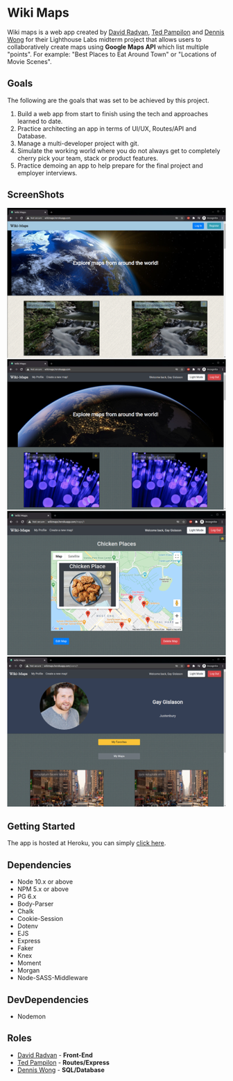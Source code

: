 Wiki Maps
=========

Wiki maps is a web app created by [David Radvan](https://github.com/DavidRadvan), [Ted Pampilon](https://github.com/tpampilon) and [Dennis Wong](https://github.com/denniswong0106) for their Lighthouse Labs midterm project that allows users to collaboratively create maps using **Google Maps API** which list multiple "points". For example: "Best Places to Eat Around Town" or "Locations of Movie Scenes".

## Goals

The following are the goals that was set to be achieved by this project.

1. Build a web app from start to finish using the tech and approaches learned to date.
2. Practice architecting an app in terms of UI/UX, Routes/API and Database.
3. Manage a multi-developer project with git.
4. Simulate the working world where you do not always get to completely cherry pick your team, stack or product features.
5. Practice demoing an app to help prepare for the final project and employer interviews.

## ScreenShots

![home-page.png](https://github.com/DavidRadvan/Wiki_Maps/blob/routes/public/images/home-page.png?raw=true)
![home-page-dark-mode.png](https://github.com/DavidRadvan/Wiki_Maps/blob/routes/public/images/home-page-dark-mode.png?raw=true)
![map-page.png](https://github.com/DavidRadvan/Wiki_Maps/blob/master/public/images/map-page.png?raw=true)
![profile-page.png](https://github.com/DavidRadvan/Wiki_Maps/blob/routes/public/images/profile-page.png?raw=true)

## Getting Started

The app is hosted at Heroku, you can simply [click here](https://wikimaps.herokuapp.com/).

## Dependencies

- Node 10.x or above
- NPM 5.x or above
- PG 6.x
- Body-Parser
- Chalk
- Cookie-Session
- Dotenv
- EJS
- Express
- Faker
- Knex
- Moment
- Morgan
- Node-SASS-Middleware

## DevDependencies

- Nodemon

## Roles

- [David Radvan](https://github.com/DavidRadvan)  - **Front-End**
- [Ted Pampilon](https://github.com/tpampilon) - **Routes/Express**
- [Dennis Wong](https://github.com/denniswong0106) - **SQL/Database**

<!-- ## HOW TO GRANT PSQL ACCESS TO USER "labber"

-$ psql midterm -U labber
-$ enter password given in .env file
(inside psql)
-$ \i ./db/schema/00_addAllData.sql

-- In your console (outside psql):
-$ npx knex seed:run --env development -- This generates seed data, runs all the seed files within seed folder
-- If successful, console should say 'ran <x> seed files' -->
